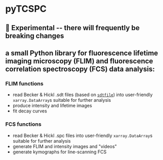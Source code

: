 # pyTCSPC
## 🚧 Experimental -- there will frequently be breaking changes
## a small Python library for fluorescence lifetime imaging microscopy (FLIM) and fluorescence correlation spectroscopy (FCS) data analysis:
### FLIM functions
- read Becker &amp; Hickl .sdt files (based on [`sdtfile`](https://github.com/cgohlke/sdtfile)) into user-friendly `xarray.DataArray`s suitable for further analysis
- produce intensity and lifetime images
- fit decay curves

### FCS functions
- read Becker &amp; Hickl .spc files into user-friendly `xarray.DataArray`s suitable for further analysis
- generate FLIM and intensity images and "videos"
- generate kymographs for line-scanning FCS
